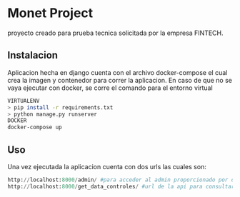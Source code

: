 # Monet Project

proyecto creado para prueba tecnica solicitada por la empresa FINTECH.

## Instalacion

Aplicacion hecha en django cuenta con el archivo docker-compose el cual crea la imagen y contenedor para correr la aplicacion.
En caso de que no se vaya ejecutar con docker, se corre el comando para el entorno virtual

```bash
VIRTUALENV
> pip install -r requirements.txt
> python manage.py runserver
DOCKER
docker-compose up
```

## Uso
Una vez ejecutada la aplicacion cuenta con dos urls las cuales son:
```python
http://localhost:8000/admin/ #para acceder al admin proporcionado por django
http://localhost:8000/get_data_controles/ #url de la api para consultar los datos de las tablas
```

